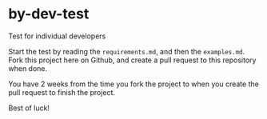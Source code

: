 # by-dev-test
Test for individual developers

Start the test by reading the `requirements.md`, and then the `examples.md`.
Fork this project here on Github, and create a pull request to this repository when done.

You have 2 weeks from the time you fork the project to when you create the pull request
to finish the project.

Best of luck!
